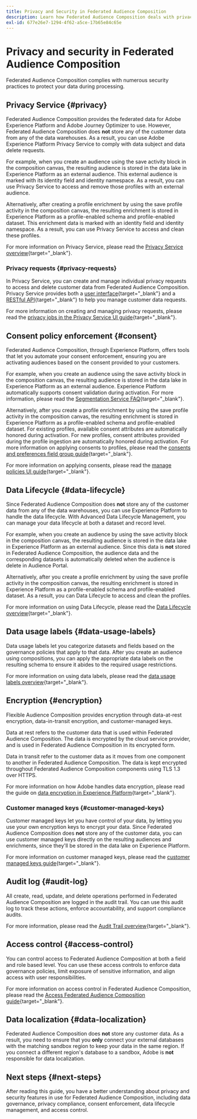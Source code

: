 ```yaml
---
title: Privacy and Security in Federated Audience Composition
description: Learn how Federated Audience Composition deals with privacy and security for user data, including features such as data governance, consent enforcement, access control, data encryption, and privacy compliance.
exl-id: 677e26e7-1294-4f62-a5ce-17b65e84c65e
---
```

# Privacy and security in Federated Audience Composition

Federated Audience Composition complies with numerous security practices to protect your data during processing.

## Privacy Service {#privacy}

Federated Audience Composition provides the federated data for Adobe Experience Platform and Adobe Journey Optimizer to use. However, Federated Audience Composition does **not** store any of the customer data from any of the data warehouses. As a result, you can use Adobe Experience Platform Privacy Service to comply with data subject and data delete requests.

For example, when you create an audience using the save activity block in the composition canvas, the resulting audience is stored in the data lake in Experience Platform as an external audience. This external audience is marked with its identity field and identity namespace. As a result, you can use Privacy Service to access and remove those profiles with an external audience.

Alternatively, after creating a profile enrichment by using the save profile activity in the composition canvas, the resulting enrichment is stored in Experience Platform as a profile-enabled schema and profile-enabled dataset. This enrichment data is marked with an identity field and identity namespace. As a result, you can use Privacy Service to access and clean these profiles.

For more information on Privacy Service, please read the [Privacy Service overview](https://experienceleague.adobe.com/en/docs/experience-platform/privacy/home){target="_blank"}.

### Privacy requests {#privacy-requests}

In Privacy Service, you can create and manage individual privacy requests to access and delete customer data from Federated Audience Composition. Privacy Service provides both a [user interface](https://experienceleague.adobe.com/docs/experience-platform/privacy/ui/user-guide.html){target="_blank"} and a [RESTful API](https://experienceleague.adobe.com/en/docs/experience-platform/privacy/api/overview){target="_blank"} to help you manage customer data requests.

For more information on creating and managing privacy requests, please read the [privacy jobs in the Privacy Service UI guide](https://experienceleague.adobe.com/en/docs/experience-platform/privacy/ui/user-guide){target="_blank"}.

## Consent policy enforcement {#consent}

Federated Audience Composition, through Experience Platform, offers tools that let you automate your consent enforcement, ensuring you are activating audiences based on the consent provided to your customers.

For example, when you create an audience using the save activity block in the composition canvas, the resulting audience is stored in the data lake in Experience Platform as an external audience. Experience Platform automatically supports consent validation during activation. For more information, please read the [Segmentation Service FAQ](https://experienceleague.adobe.com/en/docs/experience-platform/segmentation/faq#consent){target="_blank"}.

Alternatively, after you create a profile enrichment by using the save profile activity in the composition canvas, the resulting enrichment is stored in Experience Platform as a profile-enabled schema and profile-enabled dataset. For existing profiles, available consent attributes are automatically honored during activation. For new profiles, consent attributes provided during the profile ingestion are automatically honored during activation. For more information on applying consents to profiles, please read the [consents and preferences field group guide](https://experienceleague.adobe.com/en/docs/experience-platform/xdm/field-groups/profile/consents){target="_blank"}.

For more information on applying consents, please read the [manage policies UI guide](https://experienceleague.adobe.com/en/docs/experience-platform/data-governance/policies/user-guide#consent-policy){target="_blank"}.

## Data Lifecycle {#data-lifecycle}

Since Federated Audience Composition does **not** store any of the customer data from any of the data warehouses, you can use Experience Platform to handle the data lifecycle. With Advanced Data Lifecycle Management, you can manage your data lifecycle at both a dataset and record level.

For example, when you create an audience by using the save activity block in the composition canvas, the resulting audience is stored in the data lake in Experience Platform as an external audience. Since this data is **not** stored in Federated Audience Composition, the audience data and the corresponding datasets is automatically deleted when the audience is delete in Audience Portal.

Alternatively, after you create a profile enrichment by using the save profile activity in the composition canvas, the resulting enrichment is stored in Experience Platform as a profile-enabled schema and profile-enabled dataset. As a result, you can Data Lifecycle to access and clean the profiles.

For more information on using Data Lifecycle, please read the [Data Lifecycle overview](https://experienceleague.adobe.com/en/docs/experience-platform/data-lifecycle/home){target="_blank"}.

## Data usage labels {#data-usage-labels}

Data usage labels let you categorize datasets and fields based on the governance policies that apply to that data. After you create an audience using compositions, you can apply the appropriate data labels on the resulting schema to ensure it abides to the required usage restrictions.

For more information on using data labels, please read the [data usage labels overview](https://experienceleague.adobe.com/en/docs/experience-platform/data-governance/labels/overview){target="_blank"}.

## Encryption {#encryption}

Flexible Audience Composition provides encryption through data-at-rest encryption, data-in-transit encryption, and customer-managed keys.

Data at rest refers to the customer data that is used within Federated Audience Composition. The data is encrypted by the cloud service provider, and is used in Federated Audience Composition in its encrypted form.

Data in transit refer to the customer data as it moves from one component to another in Federated Audience Composition. The data is kept encrypted throughout Federated Audience Composition components using TLS 1.3 over HTTPS.

For more information on how Adobe handles data encryption, please read the guide on [data encryption in Experience Platform](https://experienceleague.adobe.com/en/docs/experience-platform/landing/governance-privacy-security/encryption){target="_blank"}.

### Customer managed keys {#customer-managed-keys}

Customer managed keys let you have control of your data, by letting you use your own encryption keys to encrypt your data. Since Federated Audience Composition does **not** store any of the customer data, you can use customer managed keys directly on the resulting audiences and enrichments, since they'll be stored in the data lake on Experience Platform.

For more information on customer managed keys, please read the [customer managed keys guide](https://experienceleague.adobe.com/en/docs/experience-platform/landing/governance-privacy-security/customer-managed-keys/overview){target="_blank"}.

## Audit log {#audit-log}

All create, read, update, and delete operations performed in Federated Audience Composition are logged in the audit trail. You can use this audit log to track these actions, enforce accountability, and support compliance audits.

For more information, please read the [Audit Trail overview](/help/admin/audit-trail.md){target="_blank"}.

## Access control {#access-control}

You can control access to Federated Audience Composition at both a field and role based level. You can use these access controls to enforce data governance policies, limit exposure of sensitive information, and align access with user responsibilities.

For more information on access control in Federated Audience Composition, please read the [Access Federated Audience Composition guide](/help/start/feature-access.md){target="_blank"}.

## Data localization {#data-localization}

Federated Audience Composition does **not** store any customer data. As a result, you need to ensure that you **only** connect your external databases with the matching sandbox region to keep your data in the same region. If you connect a different region's database to a sandbox, Adobe is **not** responsible for data localization.

## Next steps {#next-steps}

After reading this guide, you have a better understanding about privacy and security features in use for Federated Audience Composition, including data governance, privacy compliance, consent enforcement, data lifecycle management, and access control.

